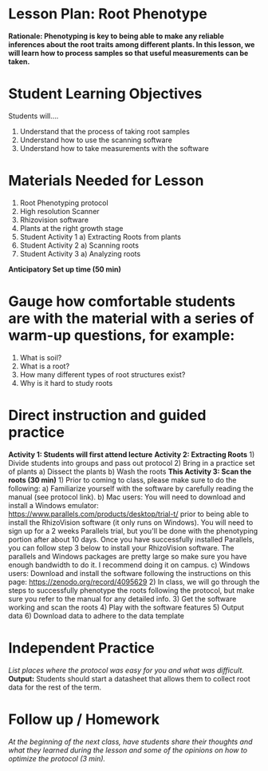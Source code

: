 # Lesson Plan: Root Phenotype 
**Rationale: Phenotyping is key to being able to make any reliable inferences about the root traits among different plants. 
In this lesson, we will learn how to process samples so that useful measurements can be taken.**  
# Student Learning Objectives 
Students will…. 
1) Understand that the process of taking root samples
2) Understand how to use the scanning software
3) Understand how to take measurements with the software

# Materials Needed for Lesson
1) Root Phenotyping protocol
2) High resolution Scanner
3) Rhizovision software
4) Plants at the right growth stage
5) Student Activity 1
    a) Extracting Roots from plants
6) Student Activity 2
    a) Scanning roots
7) Student Activity 3
    a) Analyzing roots

**Anticipatory Set up time (50 min)**

# Gauge how comfortable students are with the material with a series of warm-up questions, for example:
1) What is soil?
2) What is a root?
3) How many different types of root structures exist?
4) Why is it hard to study roots

# Direct instruction and guided practice
**Activity 1: Students will first attend lecture**
**Activity 2: Extracting Roots** 
    1) Divide students into groups and pass out protocol
    2) Bring in a practice set of plants
        a) Dissect the plants
        b) Wash the roots
**This Activity 3: Scan the roots (30 min)**
    1) Prior to coming to class, please make sure to do the following:
        a) Familiarize yourself with the software by carefully reading the manual (see protocol link).
        b) Mac users: You will need to download and install a Windows emulator: https://www.parallels.com/products/desktop/trial-t/ prior to being able to install the RhizoVision software (it only runs on Windows). You will need to sign up for a 2 weeks Parallels trial, but you'll be done with the phenotyping portion after about 10 days. Once you have successfully installed Parallels, you can follow step 3 below to install your RhizoVision software. The parallels and Windows packages are pretty large so make sure you have enough bandwidth to do it. I recommend doing it on campus.
        c) Windows users: Download and install the software following the instructions on this page: https://zenodo.org/record/4095629
    2) In class, we will go through the steps to successfully phenotype the roots following the protocol, but make sure you refer to the manual for any detailed info.
    3) Get the software working and scan the roots
    4) Play with the software features
    5) Output data 
    6) Download data to adhere to the data template

# Independent Practice 
*List places where the protocol was easy for you and what was difficult.* 
**Output:**  Students should start a datasheet that allows them to collect root data for the rest of the term. 

# Follow up / Homework
*At the beginning of the next class, have students share their thoughts and what they learned during the lesson and some of 
the opinions on how to optimize the protocol (3 min).* 
